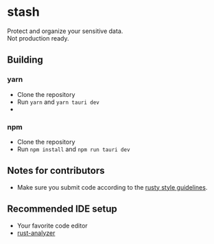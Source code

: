 # stash
Protect and organize your sensitive data.<br/>
Not production ready.

## Building

### yarn
- Clone the repository
- Run `yarn` and `yarn tauri dev`
- 
### npm
- Clone the repository
- Run `npm install` and `npm run tauri dev`

## Notes for contributors

- Make sure you submit code according to the [rusty style guidelines](https://doc.rust-lang.org/1.0.0/style/README.html).

## Recommended IDE setup

- Your favorite code editor
- [rust-analyzer](https://marketplace.visualstudio.com/items?itemName=rust-lang.rust-analyzer)
